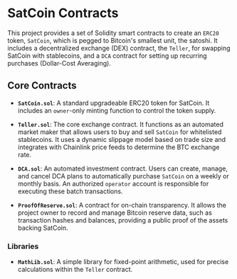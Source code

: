# SatCoin Contracts

This project provides a set of Solidity smart contracts to create an `ERC20` token, `SatCoin`, which is pegged to Bitcoin's smallest unit, the satoshi. It includes a decentralized exchange (DEX) contract, the `Teller`, for swapping SatCoin with stablecoins, and a `DCA` contract for setting up recurring purchases (Dollar-Cost Averaging).

## Core Contracts

* **`SatCoin.sol`**: A standard upgradeable ERC20 token for SatCoin. It includes an `owner`-only minting function to control the token supply.

* **`Teller.sol`**: The core exchange contract. It functions as an automated market maker that allows users to buy and sell `SatCoin` for whitelisted stablecoins. It uses a dynamic slippage model based on trade size and integrates with Chainlink price feeds to determine the BTC exchange rate.

* **`DCA.sol`**: An automated investment contract. Users can create, manage, and cancel DCA plans to automatically purchase `SatCoin` on a weekly or monthly basis. An authorized `operator` account is responsible for executing these batch transactions.

* **`ProofOfReserve.sol`**: A contract for on-chain transparency. It allows the project owner to record and manage Bitcoin reserve data, such as transaction hashes and balances, providing a public proof of the assets backing SatCoin.

### Libraries

* **`MathLib.sol`**: A simple library for fixed-point arithmetic, used for precise calculations within the `Teller` contract.
